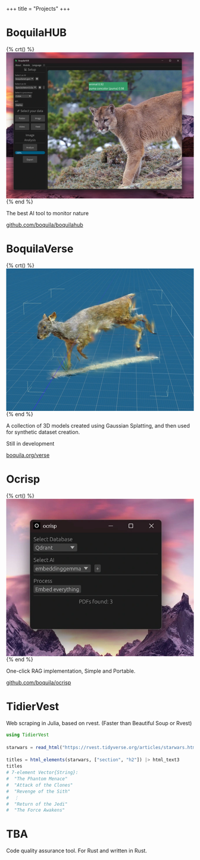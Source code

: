 +++
title = "Projects"
+++

# BoquilaHUB

{% crt() %}
<img src="boquilahub.webp" style="max-width:100%; height:auto; display:block;">
{% end %}

The best AI tool to monitor nature

[github.com/boquila/boquilahub](https://github.com/boquila/boquilahub/)

# BoquilaVerse

{% crt() %}
<img src="boquilaverse.webp" style="max-width:100%; height:auto; display:block;">
{% end %}

A collection of 3D models created using Gaussian Splatting, and then used for synthetic dataset creation.

Still in development

[boquila.org/verse](https://boquila.org/verse)

# Ocrisp

{% crt() %}
<img src="ocrisp.webp" style="max-width:100%; height:auto; display:block;">
{% end %}

One-click RAG implementation, Simple and Portable.

[github.com/boquila/ocrisp](https://github.com/boquila/ocrisp/)

# TidierVest

Web scraping in Julia, based on rvest. (Faster than Beautiful Soup or Rvest)

```julia
using TidierVest

starwars = read_html("https://rvest.tidyverse.org/articles/starwars.html")

titles = html_elements(starwars, ["section", "h2"]) |> html_text3
titles
# 7-element Vector{String}:
#  "The Phantom Menace"
#  "Attack of the Clones"
#  "Revenge of the Sith"
#  ⋮
#  "Return of the Jedi"
#  "The Force Awakens"
```

# TBA

Code quality assurance tool. For Rust and written in Rust.